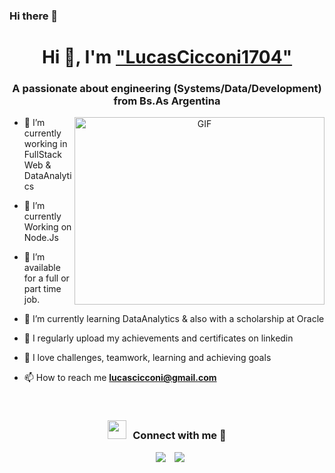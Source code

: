 ### Hi there 👋


<h1 align="center">Hi 👋, I'm <a href="https://LucasCicconi1704.github.io/LucasCicconi1704/" target="blank">"LucasCicconi1704"</a></h1>
<h3 align="center">A passionate about engineering (Systems/Data/Development) from Bs.As Argentina</h3>

<a target="_blank" align="center">
  <img align="right" top="500" height="300" width="400" alt="GIF" src="https://media.giphy.com/media/SWoSkN6DxTszqIKEqv/giphy.gif">
</a>

- 🔭 I’m currently working in <a>FullStack Web & DataAnalytics</a>

- 🌱 I’m currently Working on Node.Js

- 🤝 I’m available for a full or part time job.

- 🌱 I’m currently learning DataAnalytics & also with a scholarship at Oracle

- 📝 I regularly upload my achievements and certificates on linkedin

- 💬 I love challenges, teamwork, learning and achieving goals

- 📫 How to reach me **lucascicconi@gmail.com**

<br/>
<h3 align="center" > <img src="https://media.giphy.com/media/iY8CRBdQXODJSCERIr/giphy.gif" width="30" height="30" style="margin-right: 10px;">Connect with me 🤝 </h3>

<p align="center">

 <div align="center"  class="icons-social" style="margin-left: 10px;">
        <a style="margin-left: 10px;"  target="_blank" href="https://www.linkedin.com/in/lucas-cicconi/">
			<img src="https://img.icons8.com/doodle/40/000000/linkedin--v2.png"></a>
        <a style="margin-left: 10px;" target="_blank" href="https://github.com/LucasCicconi1704">
		<img src="https://img.icons8.com/doodle/40/000000/github--v1.png"></a>
		<a style="margin-left: 10px;" target="_blank" 
      </div>

</p>

